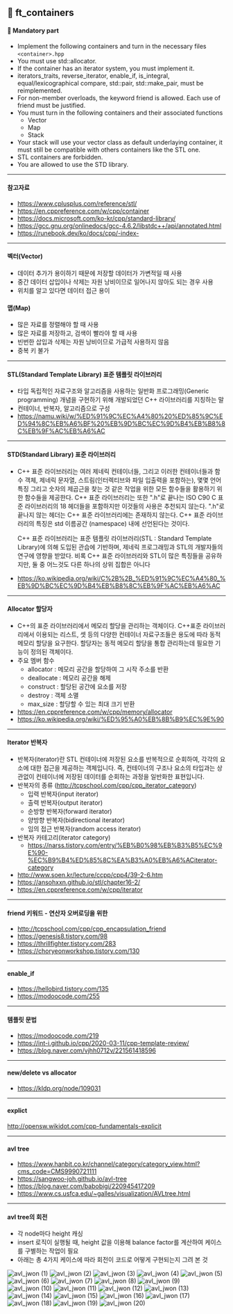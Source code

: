## :notebook_with_decorative_cover: ft_containers

#### :page_facing_up: Mandatory part

- Implement the following containers and turn in the necessary files `<container>.hpp`
- You must use std::allocator.
- If the container has an iterator system, you must implement it.
- iterators_traits, reverse_iterator, enable_if, is_integral, equal/lexicographical compare, std::pair, std::make_pair, must be reimplemented.
- For non-member overloads, the keyword friend is allowed. Each use of friend must be justified.
- You must turn in the following containers and their associated functions
  - Vector
  - Map
  - Stack
- Your stack will use your vector class as default underlaying container, it must still be compatible with others containers like the STL one.
- STL containers are forbidden.
- You are allowed to use the STD library.

---

#### 참고자료

- https://www.cplusplus.com/reference/stl/
- https://en.cppreference.com/w/cpp/container
- https://docs.microsoft.com/ko-kr/cpp/standard-library/
- https://gcc.gnu.org/onlinedocs/gcc-4.6.2/libstdc++/api/annotated.html
- https://runebook.dev/ko/docs/cpp/-index-

---

#### 벡터(Vector)

- 데이터 추가가 용이하기 때문에 저장할 데이터가 가변적일 때 사용
- 중간 데이터 삽입이나 삭제는 자원 낭비이므로 일어나지 않아도 되는 경우 사용
- 위치를 알고 있다면 데이터 접근 용이

#### 맵(Map)

- 많은 자료를 정렬해야 할 때 사용
- 많은 자료를 저장하고, 검색이 빨라야 할 때 사용
- 빈번한 삽입과 삭제는 자원 낭비이므로 가급적 사용하지 않음
- 중복 키 불가

---

#### STL(Standard Template Library) 표준 템플릿 라이브러리

- 타입 독립적인 자료구조와 알고리즘을 사용하는 일반화 프로그래밍(Generic programming) 개념을 구현하기 위해 개발되었던 C++ 라이브러리를 지칭하는 말
- 컨테이너, 반복자, 알고리즘으로 구성
- https://namu.wiki/w/%ED%91%9C%EC%A4%80%20%ED%85%9C%ED%94%8C%EB%A6%BF%20%EB%9D%BC%EC%9D%B4%EB%B8%8C%EB%9F%AC%EB%A6%AC

---

#### STD(Standard Library) 표준 라이브러리

- C++ 표준 라이브러리는 여러 제네릭 컨테이너들, 그리고 이러한 컨테이너들과 함수 객체, 제네릭 문자열, 스트림(인터렉티브와 파일 입출력을 포함하는), 몇몇 언어 특징 그리고 숫자의 제곱근을 찾는 것 같은 작업을 위한 모든 함수들을 활용하기 위한 함수들을 제공한다. C++ 표준 라이브러리는 또한 ".h"로 끝나는 ISO C90 C 표준 라이브러리의 18 헤더들을 포함하지만 이것들의 사용은 추천되지 않는다. ".h"로 끝나지 않는 헤더는 C++ 표준 라이브러리에는 존재하지 않는다. C++ 표준 라이브러리의 특징은 std 이름공간 (namespace) 내에 선언된다는 것이다.

  C++ 표준 라이브러리는 표준 템플릿 라이브러리(STL : Standard Template Library)에 의해 도입된 관습에 기반하며, 제네릭 프로그래밍과 STL의 개발자들의 연구에 영향을 받았다. 비록 C++ 표준 라이브러리와 STL이 많은 특징들을 공유하지만, 둘 중 어느것도 다른 하나의 상위 집합은 아니다

- https://ko.wikipedia.org/wiki/C%2B%2B_%ED%91%9C%EC%A4%80_%EB%9D%BC%EC%9D%B4%EB%B8%8C%EB%9F%AC%EB%A6%AC

---

#### Allocator 할당자

- C++의 표준 라이브러리에서 메모리 할당을 관리하는 객체이다. C++표준 라이브러리에서 이용되는 리스트, 셋 등의 다양한 컨테이너 자료구조들은 용도에 따라 동적 메모리 할당을 요구한다. 할당자는 동적 메모리 할당을 통합 관리하는데 필요한 기능이 정의된 객체이다.
- 주요 멤버 함수
  - allocator : 메모리 공간을 할당하여 그 시작 주소를 반환
  - deallocate : 메모리 공간을 해제
  - construct : 할당된 공간에 요소를 저장
  - destroy : 객체 소멸
  - max_size : 할당할 수 있는 최대 크기 반환
- https://en.cppreference.com/w/cpp/memory/allocator
- https://ko.wikipedia.org/wiki/%ED%95%A0%EB%8B%B9%EC%9E%90

---

#### Iterator 반복자

- 반복자(iterator)란 STL 컨테이너에 저장된 요소를 반복적으로 순회하여, 각각의 요소에 대한 접근을 제공하는 객체입니다.
  즉, 컨테이너의 구조나 요소의 타입과는 상관없이 컨테이너에 저장된 데이터를 순회하는 과정을 일반화한 표현입니다.
- 반복자의 종류 (http://tcpschool.com/cpp/cpp_iterator_category)
  - 입력 반복자(input iterator)
  - 출력 반복자(output iterator)
  - 순방향 반복자(forward iterator)
  - 양방향 반복자(bidirectional iterator)
  - 임의 접근 반복자(random access iterator)
- 반복자 카테고리(iterator category)
  - https://narss.tistory.com/entry/%EB%B0%98%EB%B3%B5%EC%9E%90-%EC%B9%B4%ED%85%8C%EA%B3%A0%EB%A6%ACiterator-category
- http://www.soen.kr/lecture/ccpp/cpp4/39-2-6.htm
- https://ansohxxn.github.io/stl/chapter16-2/
- https://en.cppreference.com/w/cpp/iterator

---

#### friend 키워드 - 연산자 오버로딩을 위한

- http://tcpschool.com/cpp/cpp_encapsulation_friend
- https://genesis8.tistory.com/98
- https://thrillfighter.tistory.com/283
- https://choryeonworkshop.tistory.com/130

---

#### enable_if

- https://hellobird.tistory.com/135
- https://modoocode.com/255

---

#### 템플릿 문법

- https://modoocode.com/219
- https://int-i.github.io/cpp/2020-03-11/cpp-template-review/
- https://blog.naver.com/vjhh0712v/221561418596

---

#### new/delete vs allocator

- https://kldp.org/node/109031

---

#### explict

http://opensw.wikidot.com/cpp-fundamentals-explicit

---

#### avl tree

- https://www.hanbit.co.kr/channel/category/category_view.html?cms_code=CMS9990721111
- https://sangwoo-joh.github.io/avl-tree
- https://blog.naver.com/babobigi/220945417209
- https://www.cs.usfca.edu/~galles/visualization/AVLtree.html

---

#### avl tree의 회전

- 각 node마다 height 캐싱
- insert 로직이 실행될 때, height 값을 이용해 balance factor를 계산하여 케이스를 구별하는 작업이 필요
- 아래는 총 4가지 케이스에 따라 회전이 코드로 어떻게 구현되는지 그려 본 것

![avl_jwon (1)](https://user-images.githubusercontent.com/61400214/138542602-8b91b952-6908-4f5b-8916-c06995c7ad49.png)
![avl_jwon (2)](https://user-images.githubusercontent.com/61400214/138542605-187d0a49-0d30-448a-83b4-75b636ae48c7.png)
![avl_jwon (3)](https://user-images.githubusercontent.com/61400214/138542606-90047e23-1a8a-4648-aa99-ae4c24f0f103.png)
![avl_jwon (4)](https://user-images.githubusercontent.com/61400214/138542607-3c187fa6-17a7-4f6c-a91a-7f6c36760f72.png)
![avl_jwon (5)](https://user-images.githubusercontent.com/61400214/138542608-023adc37-7dde-4d08-ab4a-4379fe298c81.png)
![avl_jwon (6)](https://user-images.githubusercontent.com/61400214/138542609-5aefd271-82c4-4759-8990-08b9ce830dfc.png)
![avl_jwon (7)](https://user-images.githubusercontent.com/61400214/138542610-125137fe-d2da-4fbe-90bd-06482b1a881c.png)
![avl_jwon (8)](https://user-images.githubusercontent.com/61400214/138542611-945efccd-36cc-4f2c-8f82-5cdd7395535f.png)
![avl_jwon (9)](https://user-images.githubusercontent.com/61400214/138542612-042302f9-309b-415d-bebe-92a8e3ce9166.png)
![avl_jwon (10)](https://user-images.githubusercontent.com/61400214/138542613-48882b84-f496-4089-90a9-ee10c6cbbe36.png)
![avl_jwon (11)](https://user-images.githubusercontent.com/61400214/138542614-4803c35f-da7a-4b95-9433-b60abb6a17a5.png)
![avl_jwon (12)](https://user-images.githubusercontent.com/61400214/138542615-25210d60-8809-496f-b7e3-d1181262b56c.png)
![avl_jwon (13)](https://user-images.githubusercontent.com/61400214/138542616-43ee9911-33dc-4f9f-b919-407be0fe913f.png)
![avl_jwon (14)](https://user-images.githubusercontent.com/61400214/138542617-8badddb0-aa56-4bdd-acde-21b8ad44d17e.png)
![avl_jwon (15)](https://user-images.githubusercontent.com/61400214/138542618-c7705916-ead4-4095-a806-3c985922ad8e.png)
![avl_jwon (16)](https://user-images.githubusercontent.com/61400214/138542619-b513f85b-d7f9-4c9a-9d01-7fe1cc4b7318.png)
![avl_jwon (17)](https://user-images.githubusercontent.com/61400214/138542620-ae8f9ee3-b058-4fa0-9925-eb7012c079d4.png)
![avl_jwon (18)](https://user-images.githubusercontent.com/61400214/138542621-eeaadea9-8de2-4ebd-8801-baeda48128b3.png)
![avl_jwon (19)](https://user-images.githubusercontent.com/61400214/138542622-e4a86113-79ab-45eb-a91c-8c93eeead906.png)
![avl_jwon (20)](https://user-images.githubusercontent.com/61400214/138542623-3fa66b16-6b4b-411a-a632-8d2fda3cda99.png)
